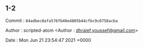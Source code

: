 ## 1-2 

 Commit : `84adbec0afa576fb40e4805b44cfbc9c0758acba`

 Author : scripted-atom <Author : dhraief.youssef@gmail.com> 

 Date 	: Mon Jun 21 23:54:47 2021 +0000 

